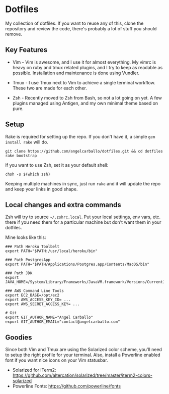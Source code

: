 Dotfiles
========

My collection of dotfiles. If you want to reuse any of this, clone the repository and review the code, there's probably a lot of stuff you should remove.

Key Features
------------

* Vim - Vim is awesome, and I use it for almost everything. My vimrc is heavy on ruby and tmux related plugins, and I try to keep as readable as possible. Installation and maintenance is done using Vundler.

* Tmux - I use Tmux next to Vim to achieve a single terminal workflow. These two are made for each other.

* Zsh - Recently moved to Zsh from Bash, so not a lot going on yet. A few plugins managed using Antigen, and my own minimal theme based on pure.

Setup
-----

Rake is required for setting up the repo. If you don't have it, a simple `gem install rake` will do.

```shell
git clone https://github.com/angelcarballo/dotfiles.git && cd dotfiles
rake bootstrap
```

If you want to use Zsh, set it as your default shell:

```shell
chsh -s $(which zsh)
```

Keeping multiple machines in sync, just run `rake` and it will update the repo and keep your links in good shape.

Local changes and extra commands
--------------------------------

Zsh will try to source `~/.zshrc.local`. Put your local settings, env vars, etc. there if you need them for a particular machine but don't want them in your dotfiles.

Mine looks like this:

```shell
### Path Heroku Toolbelt
export PATH="$PATH:/usr/local/heroku/bin"

### Path PostgresApp
export PATH="$PATH/Applications/Postgres.app/Contents/MacOS/bin"

### Path JDK
export JAVA_HOME=/System/Library/Frameworks/JavaVM.framework/Versions/CurrentJDK/Home

### AWS Command Line Tools
export EC2_BASE=/opt/ec2
export AWS_ACCESS_KEY_ID= ...
export AWS_SECRET_ACCESS_KEY= ...

# Git
export GIT_AUTHOR_NAME="Angel Carballo"
export GIT_AUTHOR_EMAIL="contact@angelcarballo.com"
```

Goodies
-------

Since both Vim and Tmux are using the Solarized color scheme, you'll need to setup the right profile for your terminal. Also, install a Powerline enabled font if you want nice icons on your Vim statusbar.

* Solarized for iTerm2: https://github.com/altercation/solarized/tree/master/iterm2-colors-solarized
* Powerline Fonts: https://github.com/powerline/fonts
